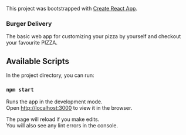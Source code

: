This project was bootstrapped with [Create React App](https://github.com/facebook/create-react-app).
### Burger  Delivery
The basic web app for customizing your pizza by yourself and checkout your favourite PIZZA.

## Available Scripts

In the project directory, you can run:

### `npm start`

Runs the app in the development mode.<br>
Open [http://localhost:3000](http://localhost:3000) to view it in the browser.

The page will reload if you make edits.<br>
You will also see any lint errors in the console.

